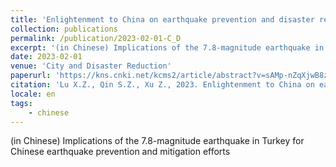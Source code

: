 ```yaml
---
title: 'Enlightenment to China on earthquake prevention and disaster reduction from the M7. 8 earthquake in Turkey'
collection: publications
permalink: /publication/2023-02-01-C_D
excerpt: '(in Chinese) Implications of the 7.8-magnitude earthquake in Turkey for Chinese earthquake prevention and mitigation efforts'
date: 2023-02-01
venue: 'City and Disaster Reduction'
paperurl: 'https://kns.cnki.net/kcms2/article/abstract?v=sAMp-nZqXjwB8z4yk_uM6Gj7CC11ZseJTtXBh6qXmyoP2xVu5LSlhcsng5oE2XIZuO0q5aJx8tEFKRjtDRWDkLf75r1NIIP6_f0l32vnCJP3M5OgF-JWJGNdmI_yDcqSEKKEPc-G4NeHJQZTryzO_qstgkFeIHIz-D34MyF0cnAbwGn7dP7ErX3t63aeMmYg44KkWupqyANOP7_dHGk2BQ==&uniplatform=NZKPT&language=CHS'
citation: 'Lu X.Z., Qin S.Z., Xu Z., 2023. Enlightenment to China on earthquake prevention and disaster reduction from the M7. 8 earthquake in Turkey. City and Disaster Reduction 1–8.'
locale: en
tags: 
    - chinese
---
```

(in Chinese)
Implications of the 7.8-magnitude earthquake in Turkey for Chinese earthquake prevention and mitigation efforts